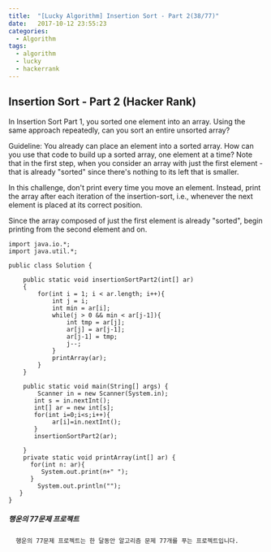 ```yaml
---
title:  "[Lucky Algorithm] Insertion Sort - Part 2(38/77)"
date:   2017-10-12 23:55:23
categories:
  - Algorithm
tags:
  - algorithm
  - lucky
  - hackerrank
---
```

## Insertion Sort - Part 2 (Hacker Rank)
In Insertion Sort Part 1, you sorted one element into an array. Using the same approach repeatedly, can you sort an entire unsorted array?

Guideline: You already can place an element into a sorted array. How can you use that code to build up a sorted array, one element at a time? Note that in the first step, when you consider an array with just the first element - that is already "sorted" since there's nothing to its left that is smaller.

In this challenge, don't print every time you move an element. Instead, print the array after each iteration of the insertion-sort, i.e., whenever the next element is placed at its correct position.

Since the array composed of just the first element is already "sorted", begin printing from the second element and on.

```
import java.io.*;
import java.util.*;

public class Solution {

    public static void insertionSortPart2(int[] ar)
    {    
        for(int i = 1; i < ar.length; i++){
            int j = i;
            int min = ar[i];
            while(j > 0 && min < ar[j-1]){
                int tmp = ar[j];
                ar[j] = ar[j-1];
                ar[j-1] = tmp;
                j--;
            }
            printArray(ar);
        }
    }  

    public static void main(String[] args) {
        Scanner in = new Scanner(System.in);
       int s = in.nextInt();
       int[] ar = new int[s];
       for(int i=0;i<s;i++){
            ar[i]=in.nextInt();
       }
       insertionSortPart2(ar);    

    }    
    private static void printArray(int[] ar) {
      for(int n: ar){
         System.out.print(n+" ");
      }
        System.out.println("");
   }
}

```

##### 행운의 77문제 프로젝트
```
  행운의 77문제 프로젝트는 한 달동안 알고리즘 문제 77개를 푸는 프로젝트입니다.
```

